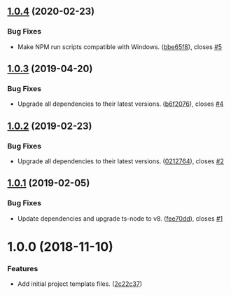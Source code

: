 ## [1.0.4](https://github.com/patreeceeo/dreamt.js/compare/v1.0.3...v1.0.4) (2020-02-23)


### Bug Fixes

* Make NPM run scripts compatible with Windows. ([bbe65f8](https://github.com/patreeceeo/dreamt.js/commit/bbe65f8780568eb20dbadc9ac59b08c2b9772d88)), closes [#5](https://github.com/patreeceeo/dreamt.js/issues/5)



## [1.0.3](https://github.com/patreeceeo/dreamt.js/compare/v1.0.2...v1.0.3) (2019-04-20)


### Bug Fixes

* Upgrade all dependencies to their latest versions. ([b6f2076](https://github.com/patreeceeo/dreamt.js/commit/b6f2076)), closes [#4](https://github.com/patreeceeo/dreamt.js/issues/4)



## [1.0.2](https://github.com/patreeceeo/dreamt.js/compare/v1.0.1...v1.0.2) (2019-02-23)


### Bug Fixes

* Upgrade all dependencies to their latest versions. ([0212764](https://github.com/patreeceeo/dreamt.js/commit/0212764)), closes [#2](https://github.com/patreeceeo/dreamt.js/issues/2)



## [1.0.1](https://github.com/patreeceeo/dreamt.js/compare/v1.0.0...v1.0.1) (2019-02-05)


### Bug Fixes

* Update dependencies and upgrade ts-node to v8. ([fee70dd](https://github.com/patreeceeo/dreamt.js/commit/fee70dd)), closes [#1](https://github.com/patreeceeo/dreamt.js/issues/1)



# 1.0.0 (2018-11-10)


### Features

* Add initial project template files. ([2c22c37](https://github.com/patreeceeo/dreamt.js/commit/2c22c37))



